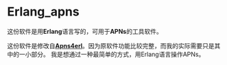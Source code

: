 # Erlang_apns #

这份软件是用**Erlang**语言写的，可用于**APNs**的工具软件。

这份软件是修改自[**Apns4erl**](https://github.com/inaka/apns4erl "An APNs provider for Apple Push Notificaion services (APNs) in Erlang")。因为原软件功能比较完整，而我的实际需要只是其中的一小部分。 我是想通过一种最简单的方式，用Erlang语言操作APNs。


